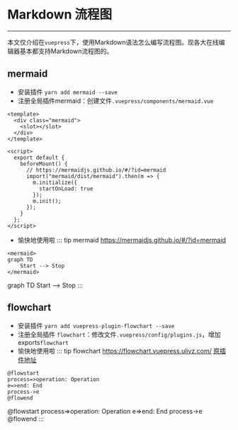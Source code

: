# Markdown 流程图
***
本文仅介绍在`vuepress`下，使用Markdown语法怎么编写流程图。现各大在线编辑器基本都支持Markdown流程图的。

## mermaid
- 安装插件 `yarn add mermaid --save`
- 注册全局插件mermaid：创建文件`.vuepress/components/mermaid.vue`
```vue
<template>
  <div class="mermaid">
    <slot></slot>
  </div>
</template>

<script>
  export default {
    beforeMount() {
      // https://mermaidjs.github.io/#/?id=mermaid
      import("mermaid/dist/mermaid").then(m => {
        m.initialize({
          startOnLoad: true
        });
        m.init();
      });
    }
  };
</script>
```
- 愉快地使用啦
::: tip mermaid
<https://mermaidjs.github.io/#/?id=mermaid>
```
<mermaid>
graph TD
    Start --> Stop
</mermaid>
```
<mermaid>
graph TD
    Start --> Stop
</mermaid>
:::

## flowchart
- 安装插件 `yarn add vuepress-plugin-flowchart --save`
- 注册全局插件 `flowchart`：修改文件`.vuepress/config/plugins.js`，增加exports`flowchart`
- 愉快地使用啦
::: tip flowchart
<https://flowchart.vuepress.ulivz.com/> [原插件地址](https://github.com/adrai/flowchart.js)
```
@flowstart
process=>operation: Operation
e=>end: End
process->e
@flowend
```
@flowstart
process=>operation: Operation
e=>end: End
process->e
@flowend
:::